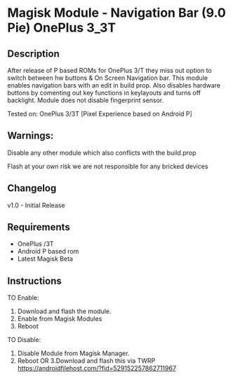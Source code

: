 # Magisk Module - Navigation Bar (9.0 Pie) OnePlus 3_3T 
## Description

After release of P based ROMs for OnePlus 3/T they miss out option to switch between hw buttons & On Screen Navigation bar.
This module enables navigation bars with an edit in build prop.
Also disables hardware buttons by comenting out key functions in keylayouts and turns off backlight.
Module does not disable fingerprint sensor.

Tested on: OnePlus 3/3T [Pixel Experience based on Android P]

## Warnings: 
Disable any other module which also conflicts with the build.prop

Flash at your own risk we are not responsible for any bricked devices

## Changelog
v1.0 - Initial Release

## Requirements
- OnePlus /3T
- Android P based rom
- Latest Magisk Beta 

## Instructions
TO Enable:

1. Download and flash the module.
2. Enable from Magisk Modules
3. Reboot

TO Disable:

1. Disable Module from Magisk Manager.
2. Reboot
OR
3.Download and flash this via TWRP https://androidfilehost.com/?fid=529152257862711967
